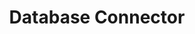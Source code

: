 ---
title: Database Connector
solution: turing
github-url: https://github.com/openturing/turing-jdbc
description: Database Connector to import content to Turing AI.
---